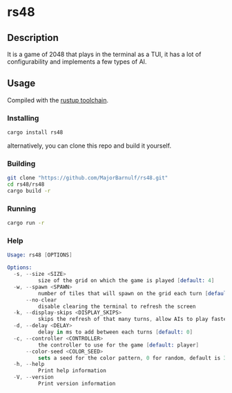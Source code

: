 # rs48

## Description

It is a game of 2048 that plays in the terminal as a TUI, it has a lot of
configurability and implements a few types of AI.

## Usage

Compiled with the [rustup toolchain](https://rustup.rs).

### Installing
```sh
cargo install rs48
```

alternatively, you can clone this repo and build it yourself.

### Building

```sh
git clone "https://github.com/MajorBarnulf/rs48.git"
cd rs48/rs48
cargo build -r
```

### Running

```sh
cargo run -r
```

### Help
```s
Usage: rs48 [OPTIONS]

Options:
  -s, --size <SIZE>
          size of the grid on which the game is played [default: 4]
  -w, --spawn <SPAWN>
          number of tiles that will spawn on the grid each turn [default: 1]
      --no-clear
          disable clearing the terminal to refresh the screen
  -k, --display-skips <DISPLAY_SKIPS>
          skips the refresh of that many turns, allow AIs to play faster [default: 0]
  -d, --delay <DELAY>
          delay in ms to add between each turns [default: 0]
  -c, --controller <CONTROLLER>
          the controller to use for the game [default: player]
      --color-seed <COLOR_SEED>
          sets a seed for the color pattern, 0 for random, default is 35 [default: 35]
  -h, --help
          Print help information
  -V, --version
          Print version information
```